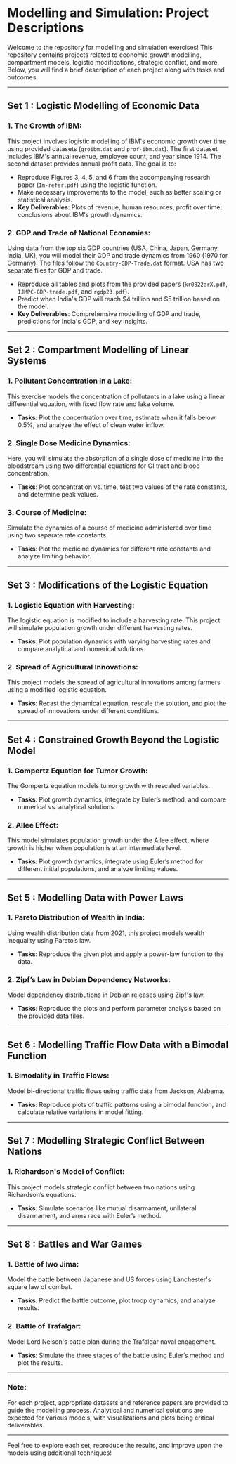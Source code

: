 # Modelling and Simulation: Project Descriptions

Welcome to the repository for modelling and simulation exercises! This repository contains projects related to economic growth modelling, compartment models, logistic modifications, strategic conflict, and more. Below, you will find a brief description of each project along with tasks and outcomes.

---

## Set 1 : Logistic Modelling of Economic Data

### 1. The Growth of IBM:
This project involves logistic modelling of IBM's economic growth over time using provided datasets (`groibm.dat` and `prof-ibm.dat`). The first dataset includes IBM's annual revenue, employee count, and year since 1914. The second dataset provides annual profit data. The goal is to:
- Reproduce Figures 3, 4, 5, and 6 from the accompanying research paper (`Im-refer.pdf`) using the logistic function.
- Make necessary improvements to the model, such as better scaling or statistical analysis.
- **Key Deliverables**: Plots of revenue, human resources, profit over time; conclusions about IBM's growth dynamics.

### 2. GDP and Trade of National Economies:
Using data from the top six GDP countries (USA, China, Japan, Germany, India, UK), you will model their GDP and trade dynamics from 1960 (1970 for Germany). The files follow the `Country-GDP-Trade.dat` format. USA has two separate files for GDP and trade.
- Reproduce all tables and plots from the provided papers (`kr0822arX.pdf`, `IJMPC-GDP-trade.pdf`, and `rgdp23.pdf`).
- Predict when India's GDP will reach $4 trillion and $5 trillion based on the model.
- **Key Deliverables**: Comprehensive modelling of GDP and trade, predictions for India's GDP, and key insights.

---

## Set 2 : Compartment Modelling of Linear Systems

### 1. Pollutant Concentration in a Lake:
This exercise models the concentration of pollutants in a lake using a linear differential equation, with fixed flow rate and lake volume.
- **Tasks**: Plot the concentration over time, estimate when it falls below 0.5%, and analyze the effect of clean water inflow.

### 2. Single Dose Medicine Dynamics:
Here, you will simulate the absorption of a single dose of medicine into the bloodstream using two differential equations for GI tract and blood concentration.
- **Tasks**: Plot concentration vs. time, test two values of the rate constants, and determine peak values.

### 3. Course of Medicine:
Simulate the dynamics of a course of medicine administered over time using two separate rate constants.
- **Tasks**: Plot the medicine dynamics for different rate constants and analyze limiting behavior.

---

## Set 3 : Modifications of the Logistic Equation

### 1. Logistic Equation with Harvesting:
The logistic equation is modified to include a harvesting rate. This project will simulate population growth under different harvesting rates.
- **Tasks**: Plot population dynamics with varying harvesting rates and compare analytical and numerical solutions.

### 2. Spread of Agricultural Innovations:
This project models the spread of agricultural innovations among farmers using a modified logistic equation.
- **Tasks**: Recast the dynamical equation, rescale the solution, and plot the spread of innovations under different conditions.

---

## Set 4 : Constrained Growth Beyond the Logistic Model

### 1. Gompertz Equation for Tumor Growth:
The Gompertz equation models tumor growth with rescaled variables.
- **Tasks**: Plot growth dynamics, integrate by Euler’s method, and compare numerical vs. analytical solutions.

### 2. Allee Effect:
This model simulates population growth under the Allee effect, where growth is higher when population is at an intermediate level.
- **Tasks**: Plot growth dynamics, integrate using Euler’s method for different initial populations, and analyze limiting values.

---

## Set 5 : Modelling Data with Power Laws

### 1. Pareto Distribution of Wealth in India:
Using wealth distribution data from 2021, this project models wealth inequality using Pareto’s law.
- **Tasks**: Reproduce the given plot and apply a power-law function to the data.

### 2. Zipf’s Law in Debian Dependency Networks:
Model dependency distributions in Debian releases using Zipf's law.
- **Tasks**: Reproduce the plots and perform parameter analysis based on the provided data files.

---

## Set 6 : Modelling Traffic Flow Data with a Bimodal Function

### 1. Bimodality in Traffic Flows:
Model bi-directional traffic flows using traffic data from Jackson, Alabama.
- **Tasks**: Reproduce plots of traffic patterns using a bimodal function, and calculate relative variations in model fitting.

---

## Set 7 : Modelling Strategic Conflict Between Nations

### 1. Richardson's Model of Conflict:
This project models strategic conflict between two nations using Richardson’s equations.
- **Tasks**: Simulate scenarios like mutual disarmament, unilateral disarmament, and arms race with Euler’s method.

---

## Set 8 : Battles and War Games

### 1. Battle of Iwo Jima:
Model the battle between Japanese and US forces using Lanchester's square law of combat.
- **Tasks**: Predict the battle outcome, plot troop dynamics, and analyze results.

### 2. Battle of Trafalgar:
Model Lord Nelson's battle plan during the Trafalgar naval engagement.
- **Tasks**: Simulate the three stages of the battle using Euler’s method and plot the results.

---

### Note:
For each project, appropriate datasets and reference papers are provided to guide the modelling process. Analytical and numerical solutions are expected for various models, with visualizations and plots being critical deliverables.

--- 

Feel free to explore each set, reproduce the results, and improve upon the models using additional techniques!
